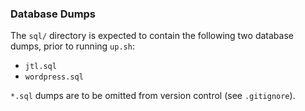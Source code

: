 ### Database Dumps

The `sql/` directory is expected to contain the following two database dumps,
prior to running `up.sh`:

- `jtl.sql`
- `wordpress.sql`

`*.sql` dumps are to be omitted from version control (see `.gitignore`).
